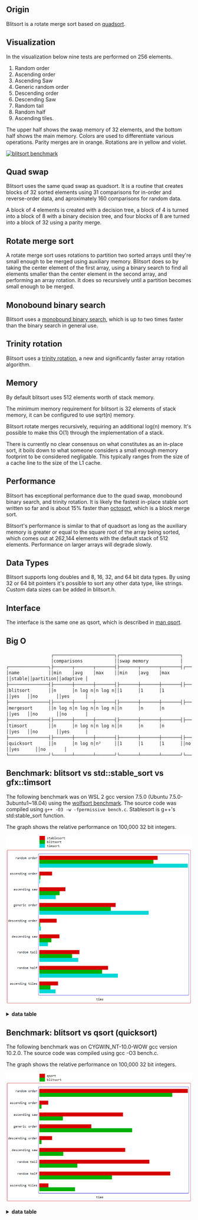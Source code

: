 Origin
------
Blitsort is a rotate merge sort based on [quadsort](https://github.com/scandum/quadsort).

Visualization
-------------
In the visualization below nine tests are performed on 256 elements.

1. Random order
2. Ascending order
3. Ascending Saw
4. Generic random order
5. Descending order
6. Descending Saw
7. Random tail
8. Random half
9. Ascending tiles.

The upper half shows the swap memory of 32 elements, and the bottom half shows the main memory.
Colors are used to differentiate various operations. Parity merges are in orange. Rotations are in yellow and violet.

[![blitsort benchmark](/images/blitsort.gif)](https://www.youtube.com/watch?v=3ibxXQ1KCbI)

Quad swap
---------
Blitsort uses the same quad swap as quadsort. It is a routine that creates blocks of 32 sorted elements using 31 comparisons for in-order and reverse-order data, and aproximately 160 comparisons for random data.

A block of 4 elements is created with a decision tree, a block of 4 is turned into a block of 8 with a binary decision tree, and four blocks of 8 are turned into a block of 32 using a parity merge.

Rotate merge sort
-----------------
A rotate merge sort uses rotations to partition two sorted arrays until they're small enough to be merged using auxiliary memory. Blitsort does so by taking the center element of the first array, using a binary search to find all elements smaller than the center element in the second array, and performing an array rotation. It does so recursively until a partition becomes small enough to be merged.

Monobound binary search
-----------------------
Blitsort uses a [monobound binary search](https://github.com/scandum/binary_search), which is up to two times faster than the binary search in general use.

Trinity rotation
----------------
Blitsort uses a [trinity rotation](https://github.com/scandum/rotate), a new and significantly faster array rotation algorithm.

Memory
------
By default blitsort uses 512 elements worth of stack memory.

The minimum memory requirement for blitsort is 32 elements of stack memory, it can be configured to use sqrt(n) memory.

Blitsort rotate merges recursively, requiring an additional log(n) memory. It's possible to make this O(1) through the implementation of a stack.

There is currently no clear consensus on what constitutes as an in-place sort, it boils down to what someone considers a small enough memory footprint to be considered negligable. This typically ranges from the size of a cache line to the size of the L1 cache.

Performance
-----------
Blitsort has exceptional performance due to the quad swap, monobound binary search, and trinity rotation. It is likely the fastest in-place stable sort written so far and is about 15% faster than [octosort](https://github.com/scandum/octosort), which is a block merge sort.

Blitsort's performance is similar to that of quadsort as long as the auxiliary memory is greater or equal to the square root of the array being sorted, which comes out at 262,144 elements with the default stack of 512 elements. Performance on larger arrays will degrade slowly.

Data Types
----------
Blitsort supports long doubles and 8, 16, 32, and 64 bit data types. By using 32 or 64 bit pointers it's possible to sort any other data type, like strings. Custom data sizes can be added in blitsort.h.

Interface
---------
The interface is the same one as qsort, which is described in [man qsort](https://man7.org/linux/man-pages/man3/qsort.3p.html).

Big O
-----
```cobol
                 ┌───────────────────────┐┌───────────────────────┐
                 │comparisons            ││swap memory            │
┌───────────────┐├───────┬───────┬───────┤├───────┬───────┬───────┤┌──────┐┌─────────┐┌─────────┐
│name           ││min    │avg    │max    ││min    │avg    │max    ││stable││partition││adaptive │
├───────────────┤├───────┼───────┼───────┤├───────┼───────┼───────┤├──────┤├─────────┤├─────────┤
│blitsort       ││n      │n log n│n log n││1      │1      │1      ││yes   ││no       ││yes      │
├───────────────┤├───────┼───────┼───────┤├───────┼───────┼───────┤├──────┤├─────────┤├─────────┤
│mergesort      ││n log n│n log n│n log n││n      │n      │n      ││yes   ││no       ││no       │
├───────────────┤├───────┼───────┼───────┤├───────┼───────┼───────┤├──────┤├─────────┤├─────────┤
│timsort        ││n      │n log n│n log n││n      │n      │n      ││yes   ││no       ││yes      │
├───────────────┤├───────┼───────┼───────┤├───────┼───────┼───────┤├──────┤├─────────┤├─────────┤
│quicksort      ││n      │n log n│n²     ││1      │1      │1      ││no    ││yes      ││no       │
└───────────────┘└───────┴───────┴───────┘└───────┴───────┴───────┘└──────┘└─────────┘└─────────┘
```

Benchmark: blitsort vs std::stable_sort vs gfx::timsort
-------------------------------------------------------
The following benchmark was on WSL 2 gcc version 7.5.0 (Ubuntu 7.5.0-3ubuntu1~18.04)
using the [wolfsort benchmark](https://github.com/scandum/wolfsort). The source code
was compiled using `g++ -O3 -w -fpermissive bench.c`. Stablesort is g++'s std:stable_sort function.

The graph shows the relative performance on 100,000 32 bit integers.

![Graph](/images/graph1.png)

<details><summary><b>data table</b></summary>

|      Name |    Items | Type |     Best |  Average |     Loops | Samples |     Distribution |
| --------- | -------- | ---- | -------- | -------- | --------- | ------- | ---------------- |
|stablesort |   100000 |   32 | 0.006048 | 0.006072 |         1 |     100 |     random order |
|  blitsort |   100000 |   32 | 0.005839 | 0.005869 |         1 |     100 |     random order |
|   timsort |   100000 |   32 | 0.007586 | 0.007613 |         1 |     100 |     random order |
|           |          |      |          |          |           |         |                  |
|stablesort |   100000 |   32 | 0.000658 | 0.000713 |         1 |     100 |  ascending order |
|  blitsort |   100000 |   32 | 0.000061 | 0.000063 |         1 |     100 |  ascending order |
|   timsort |   100000 |   32 | 0.000045 | 0.000045 |         1 |     100 |  ascending order |
|           |          |      |          |          |           |         |                  |
|stablesort |   100000 |   32 | 0.001345 | 0.001432 |         1 |     100 |    ascending saw |
|  blitsort |   100000 |   32 | 0.001046 | 0.001055 |         1 |     100 |    ascending saw |
|   timsort |   100000 |   32 | 0.000854 | 0.000860 |         1 |     100 |    ascending saw |
|           |          |      |          |          |           |         |                  |
|stablesort |   100000 |   32 | 0.003905 | 0.003925 |         1 |     100 |    generic order |
|  blitsort |   100000 |   32 | 0.003664 | 0.003679 |         1 |     100 |    generic order |
|   timsort |   100000 |   32 | 0.005589 | 0.005616 |         1 |     100 |    generic order |
|           |          |      |          |          |           |         |                  |
|stablesort |   100000 |   32 | 0.000895 | 0.000905 |         1 |     100 | descending order |
|  blitsort |   100000 |   32 | 0.000048 | 0.000048 |         1 |     100 | descending order |
|   timsort |   100000 |   32 | 0.000089 | 0.000092 |         1 |     100 | descending order |
|           |          |      |          |          |           |         |                  |
|stablesort |   100000 |   32 | 0.001040 | 0.001053 |         1 |     100 |   descending saw |
|  blitsort |   100000 |   32 | 0.000626 | 0.000634 |         1 |     100 |   descending saw |
|   timsort |   100000 |   32 | 0.000455 | 0.000460 |         1 |     100 |   descending saw |
|           |          |      |          |          |           |         |                  |
|stablesort |   100000 |   32 | 0.002053 | 0.002113 |         1 |     100 |      random tail |
|  blitsort |   100000 |   32 | 0.001678 | 0.001688 |         1 |     100 |      random tail |
|   timsort |   100000 |   32 | 0.001997 | 0.002018 |         1 |     100 |      random tail |
|           |          |      |          |          |           |         |                  |
|stablesort |   100000 |   32 | 0.003523 | 0.003557 |         1 |     100 |      random half |
|  blitsort |   100000 |   32 | 0.003212 | 0.003224 |         1 |     100 |      random half |
|   timsort |   100000 |   32 | 0.004021 | 0.004041 |         1 |     100 |      random half |
|           |          |      |          |          |           |         |                  |
|stablesort |   100000 |   32 | 0.000971 | 0.000984 |         1 |     100 |  ascending tiles |
|  blitsort |   100000 |   32 | 0.000575 | 0.000586 |         1 |     100 |  ascending tiles |
|   timsort |   100000 |   32 | 0.000838 | 0.000864 |         1 |     100 |  ascending tiles |

</details>

Benchmark: blitsort vs qsort (quicksort)
----------------------------------------
The following benchmark was on CYGWIN_NT-10.0-WOW gcc version 10.2.0.
The source code was compiled using gcc -O3 bench.c.

The graph shows the relative performance on 100,000 32 bit integers.

![Graph](/images/graph4.png)

<details><summary><b>data table</b></summary>

|      Name |    Items | Type |     Best |  Average |  Compares | Samples |     Distribution |
| --------- | -------- | ---- | -------- | -------- | --------- | ------- | ---------------- |
|     qsort |   100000 |   32 | 0.011868 | 0.011914 |   1732151 |      10 |     random order |
|  blitsort |   100000 |   32 | 0.010623 | 0.010844 |   1630132 |      10 |     random order |
|           |          |      |          |          |           |         |                  |
|     qsort |   100000 |   32 | 0.000719 | 0.000733 |    300004 |      10 |  ascending order |
|  blitsort |   100000 |   32 | 0.000197 | 0.000197 |     99999 |      10 |  ascending order |
|           |          |      |          |          |           |         |                  |
|     qsort |   100000 |   32 | 0.006692 | 0.006747 |   1723033 |      10 |    ascending saw |
|  blitsort |   100000 |   32 | 0.001893 | 0.001911 |    388188 |      10 |    ascending saw |
|           |          |      |          |          |           |         |                  |
|     qsort |   100000 |   32 | 0.004165 | 0.004213 |    602517 |      10 |    generic order |
|  blitsort |   100000 |   32 | 0.007435 | 0.007485 |   1566304 |      10 |    generic order |
|           |          |      |          |          |           |         |                  |
|     qsort |   100000 |   32 | 0.001029 | 0.001048 |    400015 |      10 | descending order |
|  blitsort |   100000 |   32 | 0.000188 | 0.000192 |     99999 |      10 | descending order |
|           |          |      |          |          |           |         |                  |
|     qsort |   100000 |   32 | 0.006883 | 0.007062 |   1780288 |      10 |   descending saw |
|  blitsort |   100000 |   32 | 0.001925 | 0.001953 |    399927 |      10 |   descending saw |
|           |          |      |          |          |           |         |                  |
|     qsort |   100000 |   32 | 0.008802 | 0.008875 |   1695201 |      10 |      random tail |
|  blitsort |   100000 |   32 | 0.003056 | 0.003072 |    571457 |      10 |      random tail |
|           |          |      |          |          |           |         |                  |
|     qsort |   100000 |   32 | 0.010466 | 0.010562 |   1734815 |      10 |      random half |
|  blitsort |   100000 |   32 | 0.005813 | 0.005854 |    960136 |      10 |      random half |
|           |          |      |          |          |           |         |                  |
|     qsort |   100000 |   32 | 0.000745 | 0.000753 |    184218 |      10 |         unstable |
|  blitsort |   100000 |   32 | 0.002868 | 0.002872 |    809499 |      10 |  ascending tiles |

</details>
